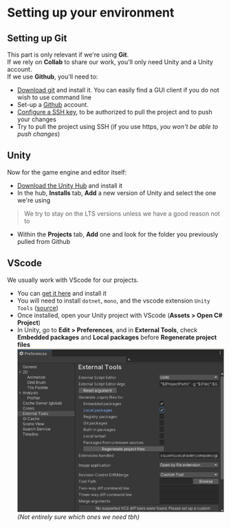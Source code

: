 # Setting up your environment

## Setting up Git

This part is only relevant if we're using **Git**.  
If we rely on **Collab** to share our work, you'll only need Unity and a Unity account.   
If we use **Github**, you'll need to:  
- [Download git](https://git-scm.com/) and install it. You can easily find a GUI client if you do not wish to use command line  
- Set-up a [Github](https://github.com) account.
- [Configure a SSH key](https://docs.github.com/en/authentication/connecting-to-github-with-ssh/adding-a-new-ssh-key-to-your-github-account), to be authorized to pull the project and to push your changes
- Try to pull the project using SSH (if you use https, *you won't be able to push changes*)


## Unity

Now for the game engine and editor itself:  
- [Download the Unity Hub](https://unity.com/download) and install it
- In the hub, **Installs** tab, **Add** a new version of Unity and select the one we're using  
> We try to stay on the LTS versions unless we have a good reason not to
- Within the **Projects** tab, **Add** one and look for the folder you previously pulled from Github

## VScode

We usually work with VScode for our projects.  
- You can [get it here](https://code.visualstudio.com/) and install it
- You will need to install `dotnet`, `mono`, and the vscode extension `Unity Tools` ([source](https://code.visualstudio.com/docs/other/unity))
- Once installed, open your Unity project with VScode (**Assets > Open C# Project**)
- In Unity, go to **Edit > Preferences**, and in **External Tools**, check **Embedded packages** and **Local packages** before **Regenerate project files**  
![](./Environment_vscode.png)  
*(Not entirely sure which ones we need tbh)*
